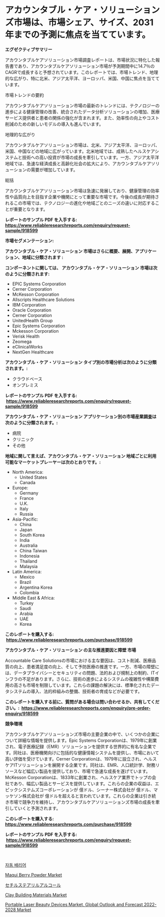 <p><h1>アカウンタブル・ケア・ソリューションズ市場は、市場シェア、サイズ、2031年までの予測に焦点を当てています。</h1></p><p><strong>エグゼクティブサマリー</strong></p>
<p><p>アカウンタブルケアソリューション市場調査レポートは、市場状況に特化した報告書であり、アカウンタブルケアソリューション市場が予測期間中に14.7％のCAGRで成長すると予想されています。このレポートでは、市場トレンド、地理的な広がり、特に北米、アジア太平洋、ヨーロッパ、米国、中国に焦点を当てています。</p><p>市場トレンドの要約</p><p>アカウンタブルケアソリューション市場の最新のトレンドには、テクノロジーの進歩による健康管理の改善、統合されたデータ分析ソリューションの増加、医療サービス提供者と患者の関係の強化が含まれます。また、効率性の向上やコスト削減のための新しいモデルの導入も進んでいます。</p><p>地理的な広がり</p><p>アカウンタブルケアソリューション市場は、北米、アジア太平洋、ヨーロッパ、米国、中国などの地域に広がっています。北米地域では、成熟したヘルスケアシステムと技術への高い投資が市場の成長を牽引しています。一方、アジア太平洋地域では、急速な経済成長と高齢化社会の拡大により、アカウンタブルケアソリューションの需要が増加しています。</p><p>総括</p><p>アカウンタブルケアソリューション市場は急速に発展しており、健康管理の効率性や品質向上を目指す企業や機関にとって重要な市場です。今後の成長が期待されるこの市場では、テクノロジーの進化や地域ごとのニーズの違いに対応することが重要となります。</p></p>
<p><strong>レポートのサンプル PDF を入手する: <a href="https://www.reliableresearchreports.com/enquiry/request-sample/918599">https://www.reliableresearchreports.com/enquiry/request-sample/918599</a></strong></p>
<p><strong>市場セグメンテーション:</strong></p>
<p><strong> アカウンタブル・ケア・ソリューション 市場はさらに概要、展開、アプリケーション、地域に分類されます :</strong></p>
<p><strong>コンポーネントに関しては、 アカウンタブル・ケア・ソリューション 市場は次のように分類されます: &nbsp;</strong></p>
<p><ul><li>EPIC Systems Corporation</li><li>Cerner Corporation</li><li>McKesson Corporation</li><li>Allscripts Healthcare Solutions</li><li>IBM Corporation</li><li>Oracle Corporation</li><li>Cerner Corporation</li><li>UnitedHealth Group</li><li>Epic Systems Corporation</li><li>Mckesson Corporation</li><li>Verisk Health</li><li>Zeomega</li><li>eClinicalWorks</li><li>NextGen Healthcare</li></ul></p>
<p><strong> アカウンタブル・ケア・ソリューション タイプ別の市場分析は次のように分類されます。:</strong></p>
<p><ul><li>クラウドベース</li><li>オンプレミス</li></ul></p>
<p><strong>レポートのサンプル PDF を入手する: &nbsp;<a href="https://www.reliableresearchreports.com/enquiry/request-sample/918599">https://www.reliableresearchreports.com/enquiry/request-sample/918599</a></strong></p>
<p><strong> アカウンタブル・ケア・ソリューション アプリケーション別の市場産業調査は次のように分類されます。:</strong></p>
<p><ul><li>病院</li><li>クリニック</li><li>その他</li></ul></p>
<p><strong>地域に関して言えば、アカウンタブル・ケア・ソリューション 地域ごとに利用可能なマーケットプレーヤーは次のとおりです。:</strong></p>
<p><ul>
    <li>
        North America:
        <ul>
            <li>United States</li>
            <li>Canada</li>
        </ul>
    </li>
    <li>
        Europe:
        <ul>
            <li>Germany</li>
            <li>France</li>
            <li>U.K.</li>
            <li>Italy</li>
            <li>Russia</li>
        </ul>
    </li>
    <li>
        Asia-Pacific:
        <ul>
            <li>China</li>
            <li>Japan</li>
            <li>South Korea</li>
            <li>India</li>
            <li>Australia</li>
            <li>China Taiwan</li>
            <li>Indonesia</li>
            <li>Thailand</li>
            <li>Malaysia</li>
        </ul>
    </li>
    <li>
        Latin America:
        <ul>
            <li>Mexico</li>
            <li>Brazil</li>
            <li>Argentina Korea</li>
            <li>Colombia</li>
        </ul>
    </li>
    <li>
        Middle East & Africa:
        <ul>
            <li>Turkey</li>
            <li>Saudi</li>
            <li>Arabia</li>
            <li>UAE</li>
            <li>Korea</li>
        </ul>
    </li>
    </ul></p>
<p><strong>このレポートを購入する: &nbsp;<a href="https://www.reliableresearchreports.com/purchase/918599">https://www.reliableresearchreports.com/purchase/918599</a></strong></p>
<p><strong>アカウンタブル・ケア・ソリューション の主な推進要因と障壁 市場</strong></p>
<p><p>Accountable Care Solutionsの市場における主な要因は、コスト削減、医療品質の向上、患者満足度の向上、そして予防医療の推進です。一方、市場の障壁には、データプライバシーとセキュリティの問題、法的および規制上の制約、ITインフラの不足があります。さらに、技術の進歩によるシステムの複雑性や構築費用の高さも市場を制限しています。これらの課題の解決には、標準化されたデータシステムの導入、法的枠組みの整備、技術者の育成などが必要です。</p></p>
<p><strong>このレポートを購入する前に、質問がある場合は問い合わせるか、共有してください。:&nbsp; <a href="https://www.reliableresearchreports.com/enquiry/pre-order-enquiry/918599">https://www.reliableresearchreports.com/enquiry/pre-order-enquiry/918599</a></strong></p>
<p><strong>競争環境</strong></p>
<p><p>アカウンタブルケアソリューションズ市場の主要企業の中で、いくつかの企業について詳細な情報を提供します。Epic Systems Corporationは、1979年に創業され、電子医療記録（EMR）ソリューションを提供する世界的に有名な企業です。同社は、医療機関向けに包括的な健康情報システムを提供し、市場において高い評価を受けています。Cerner Corporationは、1979年に設立され、ヘルスケアITソリューションを展開する企業です。同社は、EMR、人口統計学、財務リソースなど幅広い製品を提供しており、市場で急速な成長を遂げています。 McKesson Corporationは、1833年に創業され、ヘルスケア業界でトップの会社であり、幅広い製品とサービスを提供しています。これらの企業の収益は、エピックシステムズコーポレーションが 億ドル、シーナー株式会社が 億ドル、マッケソン株式会社が 億ドルを超えると言われています。これらの企業は引き続き市場で競争力を維持し、アカウンタブルケアソリューションズ市場の成長を牽引していくと予測されます。</p></p>
<p><strong>このレポートを購入する: &nbsp; <a href="https://www.reliableresearchreports.com/purchase/918599">https://www.reliableresearchreports.com/purchase/918599</a></strong></p>
<p><strong>レポートのサンプル PDF を入手する: &nbsp;<a href="https://www.reliableresearchreports.com/enquiry/request-sample/918599">https://www.reliableresearchreports.com/enquiry/request-sample/918599</a></strong><strong></strong></p>
<p>&nbsp;</p>
<p><p><a href="https://medium.com/@sxxncxs5997177/%EC%9E%90%EB%8F%99-%EC%9E%A5%EB%B2%BD-%EC%8B%9C%EC%9E%A5-%EB%B6%84%EC%84%9D-%EA%B8%80%EB%A1%9C%EB%B2%8C-%EC%82%B0%EC%97%85-%EC%A0%84%EB%A7%9D-%EB%B0%8F-%EC%98%88%EC%B8%A1-2024%EB%85%84%EC%97%90%EC%84%9C-2031%EB%85%84%EA%B9%8C%EC%A7%80-9f6752407faf">자동 배리어</a></p><p><a href="https://github.com/santosh758595/Market-Research-Report-List-3/blob/main/maqui-berry-powder-market.md">Maqui Berry Powder Market</a></p><p><a href="https://medium.com/@jermainecrona2023/%E3%82%BB%E3%83%81%E3%83%AB%E3%82%B9%E3%83%86%E3%82%A2%E3%83%AA%E3%83%AB%E3%82%A2%E3%83%AB%E3%82%B3%E3%83%BC%E3%83%AB%E5%B8%82%E5%A0%B4%E3%81%AF-%E5%B8%82%E5%A0%B4%E3%82%B7%E3%82%A7%E3%82%A2-%E3%82%B5%E3%82%A4%E3%82%BA-2031%E5%B9%B4%E3%81%BE%E3%81%A7%E3%81%AE%E4%BA%88%E6%B8%AC%E3%81%AB%E7%84%A6%E7%82%B9%E3%82%92%E5%BD%93%E3%81%A6%E3%81%A6%E3%81%84%E3%81%BE%E3%81%99-b44bb7e86ee7">セチルステアリルアルコール</a></p><p><a href="https://view.publitas.com/reportprime-1/clay-building-materials-market-growth-market-trends-covid-19-impact-and-forecasts-for-period-from-2024-2031/">Clay Building Materials Market</a></p><p><a href="https://bubble-tree-ea4.notion.site/Portable-Laser-Beauty-Devices-Market-Global-Outlook-and-Forecast-2022-2028-Market-Size-Evaluating--e9af2aa292624312b90b381529b088d1">Portable Laser Beauty Devices Market, Global Outlook and Forecast 2022-2028 Market</a></p></p>